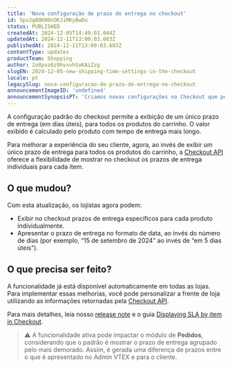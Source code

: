```yaml
---
title: 'Nova configuração de prazo de entrega no checkout'
id: 5pv2gBQKH8nOKJiMKyBwDu
status: PUBLISHED
createdAt: 2024-12-05T14:49:01.044Z
updatedAt: 2024-12-11T13:00:03.603Z
publishedAt: 2024-12-11T13:00:03.603Z
contentType: updates
productTeam: Shopping
author: 2o8pvz6z9hvxvhSoKAiZzg
slugEN: 2024-12-05-new-shipping-time-settings-in-the-checkout
locale: pt
legacySlug: nova-configuracao-de-prazo-de-entrega-no-checkout
announcementImageID: 'undefined'
announcementSynopsisPT: 'Criamos novas configurações no Checkout que permitem exibir individualmente o prazo de entrega para cada produto.'
---
```


A configuração padrão do checkout permite a exibição de um único prazo de entrega (em dias úteis), para todos os produtos do carrinho. O valor exibido é calculado pelo produto com tempo de entrega mais longo.

Para melhorar a experiência do seu cliente, agora, ao invés de exibir um único prazo de entrega para todos os produtos do carrinho, a [Checkout API](https://developers.vtex.com/docs/api-reference/checkout-api) oferece a flexibilidade de mostrar no checkout os prazos de entrega individuais para cada item.

## O que mudou?

Com esta atualização, os lojistas agora podem:

* Exibir no checkout prazos de entrega específicos para cada produto individualmente.
* Apresentar o prazo de entrega no formato de data, ao invés do número de dias (por exemplo, “15 de setembro de 2024” ao invés de “em 5 dias úteis”).

## O que precisa ser feito?

A funcionalidade já está disponível automaticamente em todas as lojas. Para implementar essas melhorias, você pode personalizar a frente de loja utilizando as informações retornadas pela [Checkout API](https://developers.vtex.com/docs/api-reference/checkout-api).

Para mais detalhes, leia nosso [release note](https://developers.vtex.com/updates/release-notes/2024-06-24-displaying-sla-by-item-in-checkout) e o guia [Displaying SLA by item in Checkout](https://developers.vtex.com/docs/guides/displaying-sla-by-item-in-checkout). 

> ⚠️ A funcionalidade ativa pode impactar o módulo de **Pedidos**, considerando que o padrão é mostrar o prazo de entrega agrupado pelo mais demorado. Assim, é gerada uma diferença de prazos entre o que é apresentado no Admin VTEX e para o cliente.
